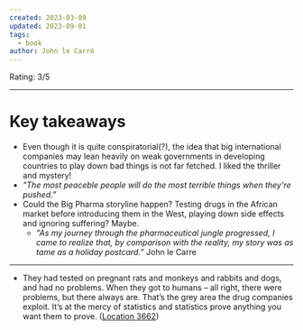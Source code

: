 ```yaml
---
created: 2023-03-09
updated: 2023-09-01
tags:
  - book
author: John le Carré
---
```

Rating: 3/5

---
# Key takeaways
* Even though it is quite conspiratorial(?), the idea that big international companies may lean heavily on weak governments in developing countries to play down bad things is not far fetched. I liked the thriller and mystery!
* _"The most peaceble people will do the most terrible things when they're pushed.”_
* Could the Big Pharma storyline happen? Testing drugs in the African market before introducing them in the West, playing down side effects and ignoring suffering? Maybe. 
	* _"As my journey through the pharmaceutical jungle progressed, I came to realize that, by comparison with the reality, my story was as tame as a holiday postcard.”_ John le Carre

---

- They had tested on pregnant rats and monkeys and rabbits and dogs, and had no problems. When they got to humans – all right, there were problems, but there always are. That’s the grey area the drug companies exploit. It’s at the mercy of statistics and statistics prove anything you want them to prove. ([Location 3662](https://readwise.io/to_kindle?action=open&asin=B07CV4HZV4&location=3662))

